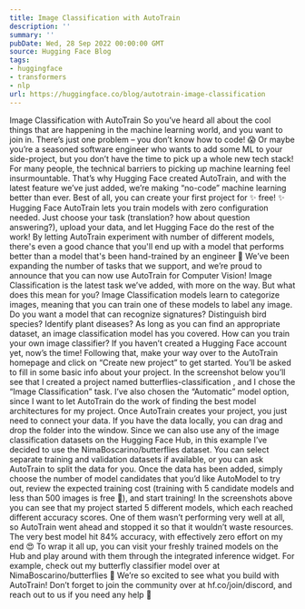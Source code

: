 ```yaml
---
title: Image Classification with AutoTrain
description: ''
summary: ''
pubDate: Wed, 28 Sep 2022 00:00:00 GMT
source: Hugging Face Blog
tags:
- huggingface
- transformers
- nlp
url: https://huggingface.co/blog/autotrain-image-classification
---
```


Image Classification with AutoTrain
So you’ve heard all about the cool things that are happening in the machine learning world, and you want to join in. There’s just one problem – you don’t know how to code! 😱 Or maybe you’re a seasoned software engineer who wants to add some ML to your side-project, but you don’t have the time to pick up a whole new tech stack! For many people, the technical barriers to picking up machine learning feel insurmountable. That’s why Hugging Face created AutoTrain, and with the latest feature we’ve just added, we’re making “no-code” machine learning better than ever. Best of all, you can create your first project for ✨ free! ✨
Hugging Face AutoTrain lets you train models with zero configuration needed. Just choose your task (translation? how about question answering?), upload your data, and let Hugging Face do the rest of the work! By letting AutoTrain experiment with number of different models, there's even a good chance that you'll end up with a model that performs better than a model that's been hand-trained by an engineer 🤯 We’ve been expanding the number of tasks that we support, and we’re proud to announce that you can now use AutoTrain for Computer Vision! Image Classification is the latest task we’ve added, with more on the way. But what does this mean for you?
Image Classification models learn to categorize images, meaning that you can train one of these models to label any image. Do you want a model that can recognize signatures? Distinguish bird species? Identify plant diseases? As long as you can find an appropriate dataset, an image classification model has you covered.
How can you train your own image classifier?
If you haven’t created a Hugging Face account yet, now’s the time! Following that, make your way over to the AutoTrain homepage and click on “Create new project” to get started. You’ll be asked to fill in some basic info about your project. In the screenshot below you’ll see that I created a project named butterflies-classification
, and I chose the “Image Classification” task. I’ve also chosen the “Automatic” model option, since I want to let AutoTrain do the work of finding the best model architectures for my project.
Once AutoTrain creates your project, you just need to connect your data. If you have the data locally, you can drag and drop the folder into the window. Since we can also use any of the image classification datasets on the Hugging Face Hub, in this example I’ve decided to use the NimaBoscarino/butterflies dataset. You can select separate training and validation datasets if available, or you can ask AutoTrain to split the data for you.
Once the data has been added, simply choose the number of model candidates that you’d like AutoModel to try out, review the expected training cost (training with 5 candidate models and less than 500 images is free 🤩), and start training!
In the screenshots above you can see that my project started 5 different models, which each reached different accuracy scores. One of them wasn’t performing very well at all, so AutoTrain went ahead and stopped it so that it wouldn’t waste resources. The very best model hit 84% accuracy, with effectively zero effort on my end 😍 To wrap it all up, you can visit your freshly trained models on the Hub and play around with them through the integrated inference widget. For example, check out my butterfly classifier model over at NimaBoscarino/butterflies 🦋
We’re so excited to see what you build with AutoTrain! Don’t forget to join the community over at hf.co/join/discord, and reach out to us if you need any help 🤗